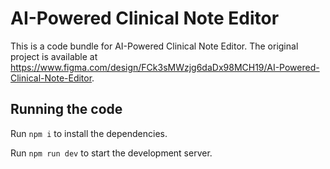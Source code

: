 
  # AI-Powered Clinical Note Editor

  This is a code bundle for AI-Powered Clinical Note Editor. The original project is available at https://www.figma.com/design/FCk3sMWzjg6daDx98MCH19/AI-Powered-Clinical-Note-Editor.

  ## Running the code

  Run `npm i` to install the dependencies.

  Run `npm run dev` to start the development server.
  